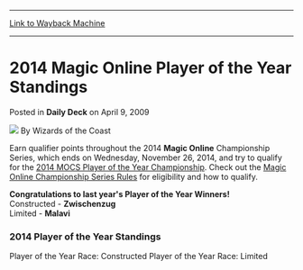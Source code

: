 
---
[Link to Wayback Machine](https://web.archive.org/web/20211127034552/https://magic.wizards.com/en/articles/archive/daily-deck/2014-magic-online-player-year-standings-2009-04-09)

[_metadata_:author]:- "Wizards of the Coast"
[_metadata_:description]:- "Earn qualifier points throughout the 2014 Magic Online Championship Series, which ends on Wednesday, November 26, 2014, and try to qualify for the 2014 MOCS Player of the Year Championship. Check out the Magic Online Championship Series Rules for eligibility and how to qualify. Congratulations to last year's Player of the Year Winners! Constructed - Zwischenzug Limited -"
[_metadata_:generator]:- "Drupal 7 (http://drupal.org)"
[_metadata_:node]:- "187526"
[_metadata_:publish_date]:- "2009-04-09"
[_metadata_:source]:- "div-main-content"
[_metadata_:title]:- "2014 Magic Online Player of the Year Standings"
[_metadata_:wayback_capture_timestamp]:- "2021-11-27 03:45:52"
[_metadata_:wayback_raw_url]:- "https://web.archive.org/web/20211127034552id_/https://magic.wizards.com/en/articles/archive/daily-deck/2014-magic-online-player-year-standings-2009-04-09"
[_metadata_:wayback_url]:- "https://magic.wizards.com/en/articles/archive/daily-deck/2014-magic-online-player-year-standings-2009-04-09"
---


2014 Magic Online Player of the Year Standings
==============================================



 Posted in **Daily Deck**
 on April 9, 2009 






![](https://media.magic.wizards.com/styles/auth_small/public/images/person/wizards_author.jpg)
By Wizards of the Coast











Earn qualifier points throughout the 2014 **Magic Online** Championship Series, which ends on Wednesday, November 26, 2014, and try to qualify for the [2014 MOCS Player of the Year Championship](http://archive.wizards.com/magic/magazine/article.aspx?x=mtg/daily/other/110413/mocs2014#poy). Check out the [Magic Online Championship Series Rules](http://archive.wizards.com/magic/magazine/article.aspx?x=mtg/daily/other/110413/mocs2014) for eligibility and how to qualify. 

**Congratulations to last year's Player of the Year Winners!**  
 Constructed - **Zwischenzug**  
 Limited - **Malavi**

### 2014 Player of the Year Standings

Player of the Year Race: Constructed
Player of the Year Race: Limited






